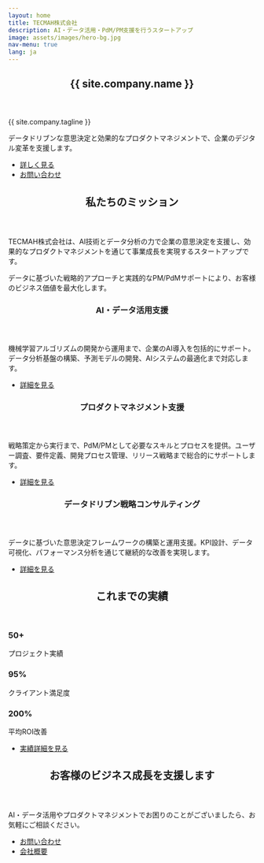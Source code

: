 ```yaml
---
layout: home
title: TECMAH株式会社
description: AI・データ活用・PdM/PM支援を行うスタートアップ
image: assets/images/hero-bg.jpg
nav-menu: true
lang: ja
---
```


<div id="main">
  <!-- Hero Section -->
  <section id="hero" class="major">
    <div class="inner">
      <header class="major">
        <h1>{{ site.company.name }}</h1>
      </header>
      <div class="content">
        <p class="hero-tagline">{{ site.company.tagline }}</p>
        <p class="lead">データドリブンな意思決定と効果的なプロダクトマネジメントで、企業のデジタル変革を支援します。</p>
        <ul class="actions">
          <li><a href="#mission" class="button next scrolly">詳しく見る</a></li>
          <li><a href="/contact/" class="button primary">お問い合わせ</a></li>
        </ul>
      </div>
    </div>
  </section>

  <!-- Mission Section -->
  <section id="mission">
    <div class="inner">
      <header class="major">
        <h2>私たちのミッション</h2>
      </header>
      <p>TECMAH株式会社は、AI技術とデータ分析の力で企業の意思決定を支援し、効果的なプロダクトマネジメントを通じて事業成長を実現するスタートアップです。</p>
      <p>データに基づいた戦略的アプローチと実践的なPM/PdMサポートにより、お客様のビジネス価値を最大化します。</p>
    </div>
  </section>

  <!-- Services Section -->
  <section id="services" class="spotlights">
    <section>
      <div class="content">
        <div class="inner">
          <header class="major">
            <h3>AI・データ活用支援</h3>
          </header>
          <p>機械学習アルゴリズムの開発から運用まで、企業のAI導入を包括的にサポート。データ分析基盤の構築、予測モデルの開発、AIシステムの最適化まで対応します。</p>
          <ul class="actions">
            <li><a href="/services/" class="button">詳細を見る</a></li>
          </ul>
        </div>
      </div>
    </section>
    <section>
      <div class="content">
        <div class="inner">
          <header class="major">
            <h3>プロダクトマネジメント支援</h3>
          </header>
          <p>戦略策定から実行まで、PdM/PMとして必要なスキルとプロセスを提供。ユーザー調査、要件定義、開発プロセス管理、リリース戦略まで総合的にサポートします。</p>
          <ul class="actions">
            <li><a href="/services/" class="button">詳細を見る</a></li>
          </ul>
        </div>
      </div>
    </section>
    <section>
      <div class="content">
        <div class="inner">
          <header class="major">
            <h3>データドリブン戦略コンサルティング</h3>
          </header>
          <p>データに基づいた意思決定フレームワークの構築と運用支援。KPI設計、データ可視化、パフォーマンス分析を通じて継続的な改善を実現します。</p>
          <ul class="actions">
            <li><a href="/services/" class="button">詳細を見る</a></li>
          </ul>
        </div>
      </div>
    </section>
  </section>

  <!-- Results Section -->
  <section id="results">
    <div class="inner">
      <header class="major">
        <h2>これまでの実績</h2>
      </header>
      <div class="grid-wrapper">
        <div class="col-4">
          <div class="box">
            <h3>50+</h3>
            <p>プロジェクト実績</p>
          </div>
        </div>
        <div class="col-4">
          <div class="box">
            <h3>95%</h3>
            <p>クライアント満足度</p>
          </div>
        </div>
        <div class="col-4">
          <div class="box">
            <h3>200%</h3>
            <p>平均ROI改善</p>
          </div>
        </div>
      </div>
      <ul class="actions">
        <li><a href="/work/" class="button">実績詳細を見る</a></li>
      </ul>
    </div>
  </section>

  <!-- CTA Section -->
  <section id="cta" class="main special">
    <div class="inner">
      <header class="major">
        <h2>お客様のビジネス成長を支援します</h2>
      </header>
      <p>AI・データ活用やプロダクトマネジメントでお困りのことがございましたら、お気軽にご相談ください。</p>
      <ul class="actions uniform">
        <li><a href="/contact/" class="button primary">お問い合わせ</a></li>
        <li><a href="/about/" class="button">会社概要</a></li>
      </ul>
    </div>
  </section>
</div>
